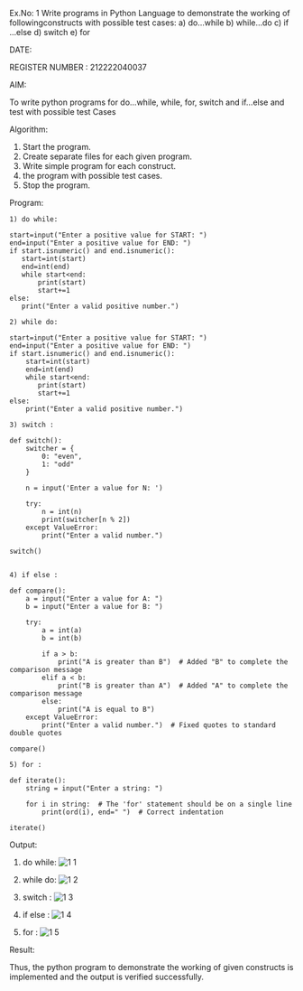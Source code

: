 Ex.No: 1 Write programs in Python Language to demonstrate the working of followingconstructs with possible test cases: a) do…while b) while…do c) if …else d) switch e) for 


DATE: 

REGISTER NUMBER : 212222040037

AIM:  

To write python programs for do…while, while, for, switch and if…else and test with possible test 
Cases 

Algorithm:

1. Start the program.
2. Create separate files for each given program.
3. Write simple program for each construct.
4.  the program with possible test cases.
5. Stop the program.

Program:
 
```
1) do while:

start=input("Enter a positive value for START: ")
end=input("Enter a positive value for END: ")
if start.isnumeric() and end.isnumeric():
   start=int(start)
   end=int(end)
   while start<end:
       print(start)
       start+=1
else:
   print("Enter a valid positive number.")

2) while do:

start=input("Enter a positive value for START: ")
end=input("Enter a positive value for END: ")
if start.isnumeric() and end.isnumeric():
    start=int(start)
    end=int(end)
    while start<end:
       print(start)
       start+=1
else:
    print("Enter a valid positive number.")

3) switch :

def switch(): 
    switcher = { 
        0: "even", 
        1: "odd" 
    } 
    
    n = input('Enter a value for N: ') 
    
    try: 
        n = int(n) 
        print(switcher[n % 2]) 
    except ValueError: 
        print("Enter a valid number.") 

switch()


4) if else :

def compare(): 
    a = input("Enter a value for A: ") 
    b = input("Enter a value for B: ") 
    
    try: 
        a = int(a) 
        b = int(b) 
        
        if a > b: 
            print("A is greater than B")  # Added "B" to complete the comparison message
        elif a < b: 
            print("B is greater than A")  # Added "A" to complete the comparison message
        else: 
            print("A is equal to B") 
    except ValueError: 
        print("Enter a valid number.")  # Fixed quotes to standard double quotes

compare()

5) for :

def iterate(): 
    string = input("Enter a string: ") 
    
    for i in string:  # The 'for' statement should be on a single line
        print(ord(i), end=" ")  # Correct indentation

iterate()

```

Output:

1) do while:
![1 1](https://github.com/user-attachments/assets/19927084-b472-4a79-b26d-950eac871d3a)

2) while do:
![1 2](https://github.com/user-attachments/assets/73180bc6-3096-47f1-9bf9-9ee965fe6d1d)

3) switch :
![1 3](https://github.com/user-attachments/assets/602c6a4f-dbae-4d05-a221-efe21170bafd)

4) if else :
![1 4](https://github.com/user-attachments/assets/d358c0bb-e3c6-4f15-84e4-6bc342066556)

5) for :
![1 5](https://github.com/user-attachments/assets/07743f2f-545d-449d-827d-3a36568d670a)


Result:

Thus, the python program to demonstrate the working of given constructs is implemented and the output is verified successfully.


